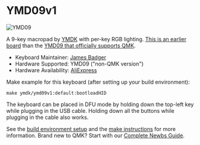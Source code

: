 # YMD09v1

![YMD09](https://ae01.alicdn.com/kf/HTB1x6BATYvpK1RjSZPiq6zmwXXai/9-Key-QMK-Hotswap-YMDK-RGB-Support-Macro-Function-Type-C-MX-Switches-Mechanical-Keyboard-Numpad.jpg)

A 9-key macropad by [YMDK](https://www.aliexpress.com/store/429151) with per-key RGB lighting. [This is an earlier board](https://www.aliexpress.com/item/33008853928.html) than the [YMD09 that officially supports QMK](https://www.aliexpress.com/item/4000510880374.html).

* Keyboard Maintainer: [James Badger](https://github.com/openfirmware)
* Hardware Supported: YMD09 ("non-QMK version")
* Hardware Availability: [AliExpress](https://www.aliexpress.com/item/33008853928.html)

Make example for this keyboard (after setting up your build environment):

    make ymdk/ymd09v1:default:bootloadHID

The keyboard can be placed in DFU mode by holding down the top-left key while plugging in the USB cable. Holding down all the buttons while plugging in the cable also works.

See the [build environment setup](https://docs.qmk.fm/#/getting_started_build_tools) and the [make instructions](https://docs.qmk.fm/#/getting_started_make_guide) for more information. Brand new to QMK? Start with our [Complete Newbs Guide](https://docs.qmk.fm/#/newbs).
